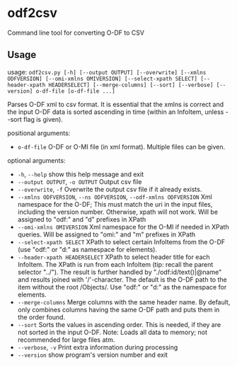 # odf2csv
Command line tool for converting O-DF to CSV

Usage
--------

usage: `odf2csv.py [-h] [--output OUTPUT] [--overwrite] [--xmlns ODFVERSION] [--omi-xmlns OMIVERSION] [--select-xpath SELECT] [--header-xpath HEADERSELECT] [--merge-columns] [--sort] [--verbose] [--version] o-df-file [o-df-file ...]`

Parses O-DF xml to csv format. It is essential that the xmlns is correct and the input O-DF data is sorted ascending in time (within an InfoItem, unless --sort flag is given).

positional arguments:
  * `o-df-file`             O-DF or O-MI file (in xml format). Multiple files can be given.

optional arguments:
  * `-h`, `--help`            show this help message and exit
  * `--output OUTPUT`, `-o OUTPUT`
                        Output csv file
  * `--overwrite`, `-f`       Overwrite the output csv file if it already exists.
  * `--xmlns ODFVERSION`, `--ns ODFVERSION`, `--odf-xmlns ODFVERSION`
                        Xml namespace for the O-DF; This must match the uri in the input files, including the version number. Otherwise, xpath will not work. Will be assigned to "odf:" and "d" prefixes in XPath
  * `--omi-xmlns OMIVERSION`
                        Xml namespace for the O-MI if needed in XPath queries. Will be assigned to "omi:" and "m" prefixes in XPath
  * `--select-xpath SELECT`
                        XPath to select certain InfoItems from the O-DF (use "odf:" or "d:" as namespace for elements).
  * `--header-xpath HEADERSELECT`
                        XPath to select header title for each InfoItem. The XPath is run from each InfoItem (tip: recall the parent selector "../"). The result is further handled by "./odf:id/text()|@name" and results joined with '/'-character. The default is the
                        O-DF path to the item without the root /Objects/. Use "odf:" or "d:" as the namespace for elements.
  * `--merge-columns`       Merge columns with the same header name. By default, only combines columns having the same O-DF path and puts them in the order found.
  * `--sort`                Sorts the values in ascending order. This is needed, if they are not sorted in the input O-DF. Note: Loads all data to memory; not recommended for large files atm.
  * `--verbose`, `-v`         Print extra information during processing
  * `--version`             show program's version number and exit

